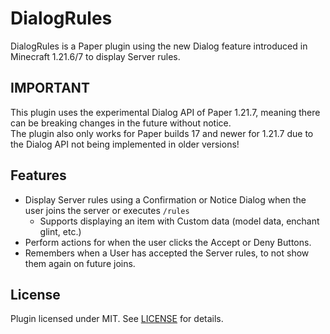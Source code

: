 # DialogRules

DialogRules is a Paper plugin using the new Dialog feature introduced in Minecraft 1.21.6/7 to display Server rules.

## IMPORTANT

This plugin uses the experimental Dialog API of Paper 1.21.7, meaning there can be breaking changes in the future without notice.  
The plugin also only works for Paper builds 17 and newer for 1.21.7 due to the Dialog API not being implemented in older versions!

## Features

- Display Server rules using a Confirmation or Notice Dialog when the user joins the server or executes `/rules`
  - Supports displaying an item with Custom data (model data, enchant glint, etc.)
- Perform actions for when the user clicks the Accept or Deny Buttons.
- Remembers when a User has accepted the Server rules, to not show them again on future joins.

## License

Plugin licensed under MIT. See [LICENSE](./LICENSE) for details.